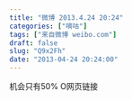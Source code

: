 ```yaml
---
title: "微博 2013.4.24 20:24"
categories: ["嘀咕"]
tags: ["来自微博 weibo.com"]
draft: false
slug: "Q9x2Fh"
date: "2013-04-24 20:24:00"
---
```


<p>机会只有50% O网页链接 ​​​​</p>
